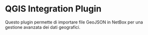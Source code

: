 # QGIS Integration Plugin
Questo plugin permette di importare file GeoJSON in NetBox per una gestione avanzata dei dati geografici.

